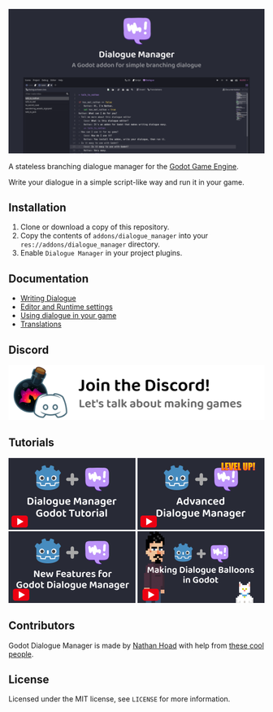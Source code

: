 ![Dialogue Manager for Godot](docs/hero.png)

A stateless branching dialogue manager for the [Godot Game Engine](https://godotengine.org/). 

Write your dialogue in a simple script-like way and run it in your game.

## Installation

1. Clone or download a copy of this repository.
2. Copy the contents of `addons/dialogue_manager` into your `res://addons/dialogue_manager` directory.
3. Enable `Dialogue Manager` in your project plugins.

## Documentation

- [Writing Dialogue](docs/Writing_Dialogue.md)
- [Editor and Runtime settings](docs/Settings.md)
- [Using dialogue in your game](docs/Using_Dialogue.md)
- [Translations](docs/Translations.md)

## Discord

[![Join the Discord](docs/discord.svg)](https://discord.gg/zwBVQdJchX)

## Tutorials

[![Tutorial video](docs/tutorial.png)](https://youtu.be/08HHSQGXfgM)
[![Advanced tutorial video](docs/tutorial2.png)](https://youtu.be/X02XHXQlhSo)
[![New features](docs/tutorial3.png)](https://youtu.be/ZCa2pJ_ZiL0)
[![Making balloons](docs/tutorial4.png)](https://youtu.be/17iM5dXExoQ)

## Contributors

Godot Dialogue Manager is made by [Nathan Hoad](https://nathanhoad.net) with help from [these cool people](https://github.com/nathanhoad/godot_dialogue_manager/graphs/contributors).

## License

Licensed under the MIT license, see `LICENSE` for more information.
